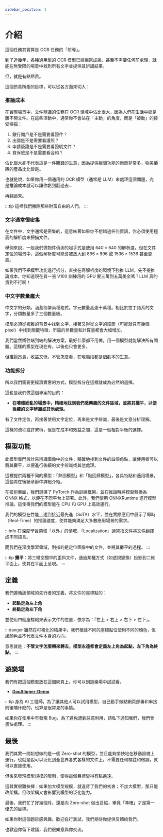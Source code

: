 ```yaml
---
sidebar_position: 1
---
```


# 介紹

這個任務其實算是 OCR 任務的「前導」。

到了近幾年，各種通用型的 OCR 模型已經相當成熟，甚至不需要任何前處理，就能在無受限的場景中找到所有文字並提供其辨識結果。

但，就是有點昂貴。

這個昂貴所指的目標，可以從各方面來切入：

### 推論成本

在實際場景中，文件辨識的任務在 OCR 領域中佔比很大，因為人們在生活中總是離不開文件。在這些活動中，通常你不會站在「主動」的角度，而是「被動」的接受掃描：

1. 銀行開戶是不是需要看證件？
2. 出國是不是需要看護照？
3. 申請簽證是不是需要看證明文件？
4. 買保險是不是需要看合約？

佔比很大卻不代表這是一件賺錢的生意，因為提供相關功能的廠商非常多，物美價廉的產品比比皆是。

也就是說，如果你用一個通用的 OCR 模型（通常是 LLM）來處理這個問題，光是推論成本就可以讓你虧到翻過去...

再翻過來。

:::tip
這裡我們撇除那些財富自由的人們。
:::

### 文字通常很密集

在文件中，文字通常是密集的，這意味著如果你不想錯過任何資訊，你必須使用極高的解析度來掃描文件。

舉例來說，一般我們做物件偵測的起手式是使用 $640 \times 640$ 的解析度，但在文件定位的場景中，這個解析度可能會被放大到 $896 \times 896$ 或 $1536 \times 1536$ 甚至更高。

如果我們不把模型功能進行拆分，直接在高解析度的環境下強推 LLM，先不提推論成本，你知道現在買一張 V100 訓練用的 GPU 要三萬到五萬美金嗎？LLM 真的貴到不行啊！

### 中文字數量龐大

中文字的分類，涵蓋簡繁兩種格式，字元數量高達十萬種。相比於拉丁語系的文字，分類數量多了三個數量級。

模型必須從複雜的背景中找到文字，接著又得從文字的細節（可能就只有幾個 pixel）中找到關鍵特徵，所需的參數量和計算量都會大幅增加。

我們當然嚮往端到端的解決方案，最好什麼都不用做，用一個模型就能解決所有問題。這樣的模型在現在有，以後也只會更多。

但推論昂貴，收益又低，不管怎麼看，在現階段都是個虧本的生意。

### 功能拆分

所以我們需要更經濟實惠的方式，模型拆分在這裡就成為必然的選擇。

這也是我們做這個專案的目的：

- **在嘈雜紛亂的場景中，精確地找到我們感興趣的文件區域，並將其攤平，以便後續的文字辨識或其他處理。**

有了文件定位，再接著使用文字定位，再來是文字辨識，最後是文意分析理解。

這樣的流程或許繁瑣，但是在成本和效益之間，這是一個相對平衡的選擇。

## 模型功能

此模型專門設計來辨識圖像中的文件，精確地找到文件的四個角點，讓使用者可以將其攤平，以便進行後續的文字辨識或其他處理。

這裡提供兩種不同的模型：「熱圖模型」和「點回歸模型」，各具特點和適用場景，這些將在後續章節中詳細介紹。

在技術層面，我們選擇了 PyTorch 作為訓練框架，並在推論時將模型轉換為 ONNX 格式，以便在不同平台上部署。此外，我們使用 ONNXRuntime 進行模型推論，這使得我們的模型能在 CPU 和 GPU 上高效運行。

我們的模型在性能上達到接近最先進（SoTA）水平，並在實際應用中展示了即時（Real-Time）的推論速度，使其能夠滿足大多數應用場景的需求。

:::info
在深度學習領域「以外」的領域，『Localization』通常指文件將文件翻譯成不同語言。

而我們在深度學習領域，則指的是定位圖像中的文件，並將其攤平的過程。
:::

:::tip
**攤平**：將三維空間中的歪斜文件，通過某種方式（如透視變換）投影到二維平面上，使其在平面上呈現。
:::

## 定義

我們遵循該領域的先行者的定義，將文件的座標點的：

- **起點定為左上角**
- **終點定為左下角**

並使用四個座標點來表示文件的位置，依序為：『左上 > 右上 > 右下 > 左下』。

:::danger
雖然在可視化的結果中，我們根據不同的座標點位使用不同的顏色，但該顏色並不代表文件本身的方向。

意思就是：**不管文字怎麼轉來轉去，模型永遠都會定義左上角為起點，左下角為終點。**
:::

## 遊樂場

我們有把這個模型放在這個網頁上，你可以到遊樂場中試試看。

- [**DocAligner-Demo**](https://docsaid.org/playground/docaligner-demo)

:::tip
身為 AI 工程師，為了讓其他人可以試用模型，自己動手做點網頁部署和串接前後端什麼的，也算是很常見的事情。

如果你在使用中有發現 Bug，為了避免遭到惡意利用，請私下通知我們，我們會盡快處理。
:::

## 最後

我們其實一開始想做的是一個 Zero-shot 的模型，並且能夠愉快地在移動設備上運行。也就是說可以泛化到全世界各式各樣的文件上，不需要任何標註和微調，就可以直接使用。

但後來發現模型規模的限制，使得這個目標變得有點遙遠。

這其實很難抉擇：如果加大模型規模，就違背了我們的初衷；不加大模型，那只能改架構，但改架構又會影響到模型的泛化能力。

最後，我們忙了好幾個月，還是向 Zero-shot 做出妥協，畢竟「準確」才是第一優先的目標。

如果你對這個題目感興趣，歡迎自行測試，我們期待你提供反饋給我們。

也歡迎你留下建議，我們很樂意與你交流。
